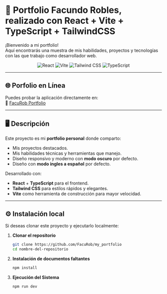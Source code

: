# 🚀 Portfolio Facundo Robles, realizado con React + Vite + TypeScript + TailwindCSS

¡Bienvenido a mi portfolio!  
Aquí encontrarás una muestra de mis habilidades, proyectos y tecnologías con las que trabajo como desarrollador web.

<div align="center">

![React](https://img.shields.io/badge/React-20232A?style=for-the-badge&logo=react&logoColor=61DAFB)
![Vite](https://img.shields.io/badge/Vite-B73BFE?style=for-the-badge&logo=vite&logoColor=FFD62E)
![Tailwind CSS](https://img.shields.io/badge/Tailwind_CSS-38B2AC?style=for-the-badge&logo=tailwind-css&logoColor=white)
![TypeScript](https://img.shields.io/badge/TypeScript-007ACC?style=for-the-badge&logo=typescript&logoColor=white)

</div>

---

## 🌐 Porfolio en Línea
Puedes probar la aplicación directamente en:  
🔗 [FacuRob Portfolio](https://facurobportfolio.netlify.app/)

---

## 🖥️ Descripción

Este proyecto es mi **portfolio personal** donde comparto:

- Mis proyectos destacados.
- Mis habilidades técnicas y herramientas que manejo.
- Diseño responsivo y moderno con **modo oscuro** por defecto.
- Diseño con **modo ingles a español** por defecto.

Desarrollado con:

- **React** + **TypeScript** para el frontend.
- **Tailwind CSS** para estilos rápidos y elegantes.
- **Vite** como herramienta de construcción para mayor velocidad.

---

## ⚙️ Instalación local

Si deseas clonar este proyecto y ejecutarlo localmente:

1. **Clonar el repositorio**
   ```bash
   git clone https://github.com/FacuRob/my_portfolio
   cd nombre-del-repositorio

2. **Instalación de documentos faltantes**
   ```bash
   npm install

3. **Ejecución del Sistema**
   ```bash
   npm run dev
